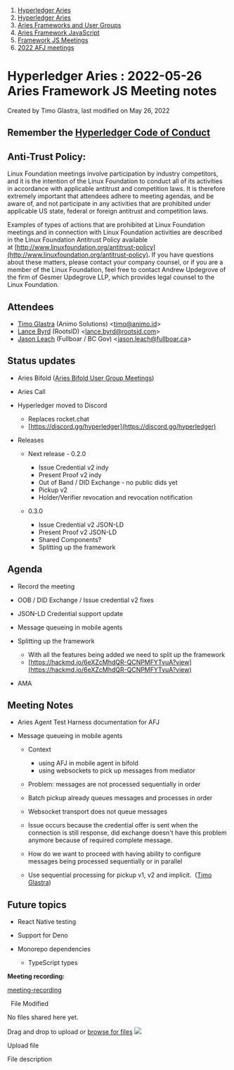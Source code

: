 1. [Hyperledger Aries](index.html)
2. [Hyperledger Aries](Hyperledger-Aries_18481154.html)
3. [Aries Frameworks and User Groups](Aries-Frameworks-and-User-Groups_18481290.html)
4. [Aries Framework JavaScript](Aries-Framework-JavaScript_18482463.html)
5. [Framework JS Meetings](Framework-JS-Meetings_18482467.html)
6. [2022 AFJ meetings](2022-AFJ-meetings_18515835.html)

# Hyperledger Aries : 2022-05-26 Aries Framework JS Meeting notes

Created by Timo Glastra, last modified on May 26, 2022

## Remember the [Hyperledger Code of Conduct](https://lf-hyperledger.atlassian.net/wiki/display/HYP/Hyperledger+Code+of+Conduct)

## Anti-Trust Policy:

Linux Foundation meetings involve participation by industry competitors, and it is the intention of the Linux Foundation to conduct all of its activities in accordance with applicable antitrust and competition laws. It is therefore extremely important that attendees adhere to meeting agendas, and be aware of, and not participate in any activities that are prohibited under applicable US state, federal or foreign antitrust and competition laws.

Examples of types of actions that are prohibited at Linux Foundation meetings and in connection with Linux Foundation activities are described in the Linux Foundation Antitrust Policy available at [http://www.linuxfoundation.org/antitrust-policy](http://www.linuxfoundation.org/antitrust-policy). If you have questions about these matters, please contact your company counsel, or if you are a member of the Linux Foundation, feel free to contact Andrew Updegrove of the firm of Gesmer Updegrove LLP, which provides legal counsel to the Linux Foundation.

## Attendees

- [Timo Glastra](https://lf-hyperledger.atlassian.net/wiki/people/5f64a069a1048d0069073500?ref=confluence) (Animo Solutions) &lt;timo@animo.id&gt;
- [Lance Byrd](https://lf-hyperledger.atlassian.net/wiki/people/6346b13f754fb6b373b9af19?ref=confluence) (RootsID) &lt;lance.byrd@rootsid.com&gt;
- [Jason Leach](https://lf-hyperledger.atlassian.net/wiki/people/557058:f6688130-fee2-4c0a-a611-b8623f0d7f57?ref=confluence) (Fullboar / BC Gov) &lt;jason.leach@fullboar.ca&gt;

## Status updates

- Aries Bifold ([Aries Bifold User Group Meetings](Aries-Bifold-User-Group-Meetings_18490725.html))
- Aries Call
- Hyperledger moved to Discord
  
  - Replaces rocket.chat
  - [https://discord.gg/hyperledger](https://discord.gg/hyperledger)
- Releases
  
  - Next release - 0.2.0
    
    - Issue Credential v2 indy
    - Present Proof v2 indy
    - Out of Band / DID Exchange - no public dids yet
    - Pickup v2
    - Holder/Verifier revocation and revocation notification
  - 0.3.0
    
    - Issue Credential v2 JSON-LD
    - Present Proof v2 JSON-LD
    - Shared Components?
    - Splitting up the framework

## Agenda

- Record the meeting
- OOB / DID Exchange / Issue credential v2 fixes
- JSON-LD Credential support update
- Message queueing in mobile agents
- Splitting up the framework
  
  - With all the features being added we need to split up the framework
  - [https://hackmd.io/6eXZcMhdQR-QCNPMFYTvuA?view](https://hackmd.io/6eXZcMhdQR-QCNPMFYTvuA?view)
- AMA

## Meeting Notes

- Aries Agent Test Harness documentation for AFJ
- Message queueing in mobile agents
  
  - Context
    
    - using AFJ in mobile agent in bifold
    - using websockets to pick up messages from mediator
  - Problem: messages are not processed sequentially in order
  - Batch pickup already queues messages and processes in order
  - Websocket transport does not queue messages
  - Issue occurs because the credential offer is sent when the connection is still response, did exchange doesn't have this problem anymore because of required complete message.
  - How do we want to proceed with having ability to configure messages being processed sequentially or in parallel
  - Use sequential processing for pickup v1, v2 and implicit.  ([Timo Glastra](https://lf-hyperledger.atlassian.net/wiki/people/5f64a069a1048d0069073500?ref=confluence))

## Future topics

- React Native testing
- Support for Deno
- Monorepo dependencies
  
  - TypeScript types

**Meeting recording:**

[meeting-recording](#)

  File Modified

No files shared here yet.

Drag and drop to upload or [browse for files]() ![](images/icons/wait.gif)

Upload file

File description
